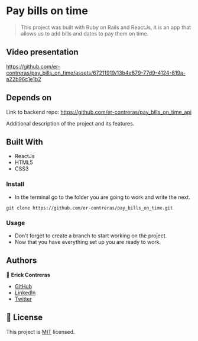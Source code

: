 # Pay bills on time

> This project was built with Ruby on Rails and ReactJs, it is an app that allows us to add bills and dates to pay them on time.

## Video presentation
https://github.com/er-contreras/pay_bills_on_time/assets/67211919/13b4e879-77d9-4124-819a-a22b96c1e1b2

## Depends on
Link to backend repo: https://github.com/er-contreras/pay_bills_on_time_api

Additional description of the project and its features.

## Built With

- ReactJs
- HTML5
- CSS3

### Install
- In the terminal go to the folder you are going to work and write the next.
```
git clone https://github.com/er-contreras/pay_bills_on_time.git
```
### Usage
- Don't forget to create a branch to start working on the project.
- Now that you have everything set up you are ready to work.

## Authors

👤 **Erick Contreras**

- [GitHub](https://github.com/er-contreras)
- [LinkedIn](https://www.linkedin.com/in/er-contreras/)
- [Twitter](https://twitter.com/er_contreras_)

## 📝 License

This project is [MIT](./LICENSE) licensed.
